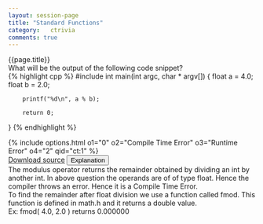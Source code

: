 ```yaml
---
layout: session-page
title: "Standard Functions"
category:	ctrivia
comments: true
---
```


<div class="session-title">
	{{page.title}}
</div>

<section>
<div class="question">
	<div class="para">What will be the output of the following code snippet?</div>
{% highlight cpp %}
#include <stdio.h>
int main(int argc, char * argv[]) {
        float a = 4.0;
        float b = 2.0;

        printf("%d\n", a % b);

        return 0;
}
{% endhighlight %}
</div>
<div class="options">
{% include options.html o1="0" o2="Compile Time Error" o3="Runtime Error" o4="2" qid="ct:1" %}
</div>
<div class="explanation">
	<div class="actions text-right">
		<a href="{{ "/files/ctrivia/ct1.c" | prepend: site.baseurl }}" class="btn link-button">Download source</a>
		<button class="btn link-button explanation-button">Explanation</button>
	</div>
	<div class="explanation-content">
		<div class="para">
			The modulus operator returns the remainder obtained by dividing an <emphasis class="code">int</emphasis> by another <emphasis class="code">int</emphasis>. In above question the operands are of of type <emphasis class="code">float</emphasis>. Hence the compiler throws an error. Hence it is a Compile Time Error.
		</div>
		<div class="para">
			To find the remainder after float division we use a function called <emphasis class="code">fmod</emphasis>. This function is defined in <emphasis class="code">math.h</emphasis> and it returns a <emphasis class="code">double</emphasis> value.
		</div>
		<div class="para">
			Ex: fmod( 4.0, 2.0 ) returns 0.000000
		</div>
	</div>
</div>
</section>